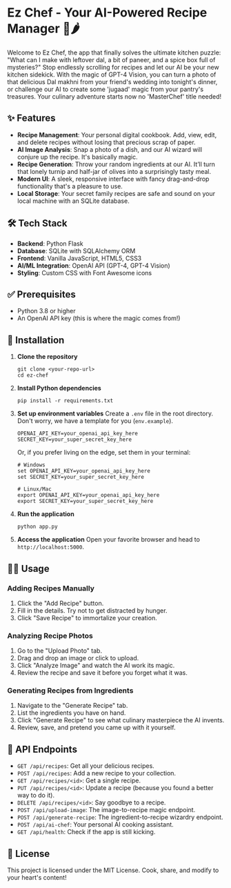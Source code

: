 # Ez Chef - Your AI-Powered Recipe Manager 🍳🌶️

Welcome to Ez Chef, the app that finally solves the ultimate kitchen puzzle: "What can I make with leftover dal, a bit of paneer, and a spice box full of mysteries?" Stop endlessly scrolling for recipes and let our AI be your new kitchen sidekick. With the magic of GPT-4 Vision, you can turn a photo of that delicious Dal makhni from your friend's wedding into tonight's dinner, or challenge our AI to create some 'jugaad' magic from your pantry's treasures. Your culinary adventure starts now no 'MasterChef' title needed!

## ✨ Features

-   **Recipe Management**: Your personal digital cookbook. Add, view, edit, and delete recipes without losing that precious scrap of paper.
-   **AI Image Analysis**: Snap a photo of a dish, and our AI wizard will conjure up the recipe. It's basically magic.
-   **Recipe Generation**: Throw your random ingredients at our AI. It’ll turn that lonely turnip and half-jar of olives into a surprisingly tasty meal.
-   **Modern UI**: A sleek, responsive interface with fancy drag-and-drop functionality that's a pleasure to use.
-   **Local Storage**: Your secret family recipes are safe and sound on your local machine with an SQLite database.

## 🛠️ Tech Stack

-   **Backend**: Python Flask
-   **Database**: SQLite with SQLAlchemy ORM
-   **Frontend**: Vanilla JavaScript, HTML5, CSS3
-   **AI/ML Integration**: OpenAI API (GPT-4, GPT-4 Vision)
-   **Styling**: Custom CSS with Font Awesome icons

## ✅ Prerequisites

-   Python 3.8 or higher
-   An OpenAI API key (this is where the magic comes from!)

## 🚀 Installation

1.  **Clone the repository**
    ```
    git clone <your-repo-url>
    cd ez-chef
    ```

2.  **Install Python dependencies**
    ```
    pip install -r requirements.txt
    ```

3.  **Set up environment variables**
    Create a `.env` file in the root directory. Don't worry, we have a template for you (`env.example`).
    ```
    OPENAI_API_KEY=your_openai_api_key_here
    SECRET_KEY=your_super_secret_key_here
    ```
    Or, if you prefer living on the edge, set them in your terminal:
    ```
    # Windows
    set OPENAI_API_KEY=your_openai_api_key_here
    set SECRET_KEY=your_super_secret_key_here
    
    # Linux/Mac
    export OPENAI_API_KEY=your_openai_api_key_here
    export SECRET_KEY=your_super_secret_key_here
    ```

4.  **Run the application**
    ```
    python app.py
    ```

5.  **Access the application**
    Open your favorite browser and head to `http://localhost:5000`.

## 👨‍🍳 Usage

### Adding Recipes Manually
1.  Click the "Add Recipe" button.
2.  Fill in the details. Try not to get distracted by hunger.
3.  Click "Save Recipe" to immortalize your creation.

### Analyzing Recipe Photos
1.  Go to the "Upload Photo" tab.
2.  Drag and drop an image or click to upload.
3.  Click "Analyze Image" and watch the AI work its magic.
4.  Review the recipe and save it before you forget what it was.

### Generating Recipes from Ingredients
1.  Navigate to the "Generate Recipe" tab.
2.  List the ingredients you have on hand.
3.  Click "Generate Recipe" to see what culinary masterpiece the AI invents.
4.  Review, save, and pretend you came up with it yourself.

## 🔌 API Endpoints

-   `GET /api/recipes`: Get all your delicious recipes.
-   `POST /api/recipes`: Add a new recipe to your collection.
-   `GET /api/recipes/<id>`: Get a single recipe.
-   `PUT /api/recipes/<id>`: Update a recipe (because you found a better way to do it).
-   `DELETE /api/recipes/<id>`: Say goodbye to a recipe.
-   `POST /api/upload-image`: The image-to-recipe magic endpoint.
-   `POST /api/generate-recipe`: The ingredient-to-recipe wizardry endpoint.
-   `POST /api/ai-chef`: Your personal AI cooking assistant.
-   `GET /api/health`: Check if the app is still kicking.

## 📜 License

This project is licensed under the MIT License. Cook, share, and modify to your heart's content!

